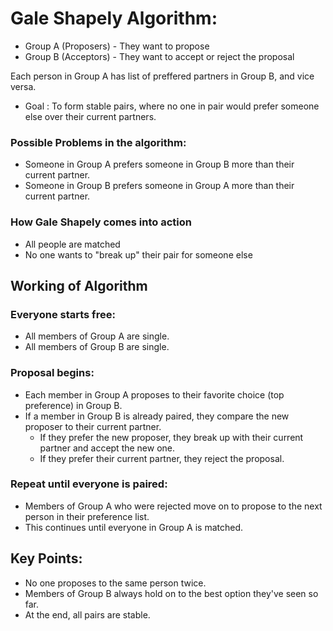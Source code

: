 # Gale Shapely Algorithm:

- Group A (Proposers) - They want to propose
- Group B (Acceptors) - They want to accept or reject the proposal

Each person in Group A has list of preffered partners in Group B, and vice versa. 
- Goal : To form stable pairs, where no one in pair would prefer someone else over their current partners.

### Possible Problems in the algorithm:

- Someone in Group A prefers someone in Group B more than their current partner.
- Someone in Group B prefers someone in Group A more than their current partner.

### How Gale Shapely comes into action

- All people are matched
- No one wants to "break up" their pair for someone else

## Working of Algorithm

### Everyone starts free:
- All members of Group A are single.
- All members of Group B are single.

### Proposal begins:
- Each member in Group A proposes to their favorite choice (top preference) in Group B.
- If a member in Group B is already paired, they compare the new proposer to their current partner.
    - If they prefer the new proposer, they break up with their current partner and accept the new one.
    - If they prefer their current partner, they reject the proposal.

### Repeat until everyone is paired:

- Members of Group A who were rejected move on to propose to the next person in their preference list.
- This continues until everyone in Group A is matched.

## Key Points:
- No one proposes to the same person twice.
- Members of Group B always hold on to the best option they've seen so far.
- At the end, all pairs are stable.

 
